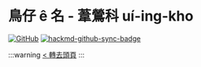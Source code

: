 # 鳥仔 ê 名 - 葦鶯科 uí-ing-kho

[![GitHub](https://img.shields.io/badge/GitHub-black?logo=github)](https://github.com/siansiansu/tsiau-a-e-mia)
[![hackmd-github-sync-badge](https://hackmd.io/j0GNjZKNSSeJKOXKNBaKtg/badge)](https://hackmd.io/j0GNjZKNSSeJKOXKNBaKtg)

:::warning
[< 轉去頭頁](https://hackmd.io/@siansiansu/Hy4VzNvha)
:::
